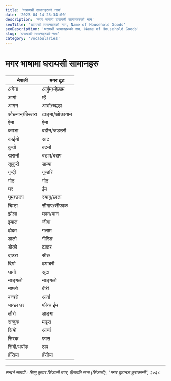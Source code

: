 ```yaml
---
title: 'घरायसी सामानहरुको नाम'
date: '2023-04-14 23:34:00'
description: 'मगर भाषामा घरायसी सामानहरुको नाम'
seoTitle: 'घरायसी सामानहरुको नाम, Name of Household Goods'
seoDescription: 'घरायसी सामानहरुको नाम, Name of Household Goods'
slug: 'घरायसी-सामानहरुको-नाम'
category: 'vocabularies'
---
```

# मगर भाषामा घरायसी सामानहरु

<div class="row">
    <div class="col-md-6">
        <div class="table-responsive">
            <table class="table table-striped">
                <thead>
                    <tr><th>नेपाली</th><th>मगर ढूट</th></tr>
                </thead>
                <tbody>
                    <tr><td>अगेना</td><td>आर्हुम/म्हेडाम</td></tr>
                    <tr><td>आगो</td><td>म्हें</td></tr>
                    <tr><td>आगन</td><td>आर्भा/खल्हा</td></tr>
                    <tr><td>ओछ्यान/बिस्तरा</td><td>टाङ्मा/ओच्छयान</td></tr>
                    <tr><td>ऐना</td><td>ऐना</td></tr>
                    <tr><td>कपडा</td><td>बढीन/जडउरी</td></tr>
                    <tr><td>काईयो</td><td>साट</td></tr>
                    <tr><td>कुचो</td><td>बढनी</td></tr>
                    <tr><td>खरानी</td><td>बडाप/बराप</td></tr>
                    <tr><td>खुकुरी</td><td>डाब्या</td></tr>
                    <tr><td>गुन्द्री</td><td>गून्डरि</td></tr>
                    <tr><td>गोठ</td><td>गोठ</td></tr>
                    <tr><td>घर</td><td>ईम</td></tr>
                    <tr><td>घुम/छाता</td><td>स्यागु/छाता</td></tr>
                    <tr><td>चिम्टा</td><td>सीगाप/सीफाक</td></tr>
                    <tr><td>झोला</td><td>म्हान/मान</td></tr>
                    <tr><td>झ्याल</td><td>जीगा</td></tr>
                    <tr><td>ढोका</td><td>गलाम</td></tr>
                    <tr><td>डालो</td><td>गीरिङ</td></tr>
                    <tr><td>डोको</td><td>ढाकर</td></tr>
                    <tr><td>दाउरा</td><td>सीङ</td></tr>
                    <tr><td>दियो</td><td>ढयाबरी</td></tr>
                    <tr><td>धागो</td><td>सूटा</td></tr>
                    <tr><td>नाङ्गलो</td><td>नाङ्गलो</td></tr>
                    <tr><td>नाम्लो</td><td>बीरी</td></tr>
                    <tr><td>बन्चरो</td><td>आर्वा</td></tr>
                    <tr><td>भान्छा घर</td><td>फीन्च ईम</td></tr>
                    <tr><td>लौरो</td><td>डाङ्गा</td></tr>
                    <tr><td>सन्दुक</td><td>मडूस</td></tr>
                    <tr><td>सियो</td><td>आर्चा</td></tr>
                    <tr><td>सिरक</td><td>फास</td></tr>
                    <tr><td>सिंदी/भर्याङ</td><td>ठाप</td></tr>
                    <tr><td>हँसिया</td><td>हँसीया</td></tr>
                </tbody>
            </table>
        </div>
    </div>
</div>

----
*सन्दर्भ सामग्री  : बिष्णु कुमार सिंजाली मगर, हिरामति राना (सिंजाली),  "मगर  ढुटानङ कुराकानी", २०६८*
